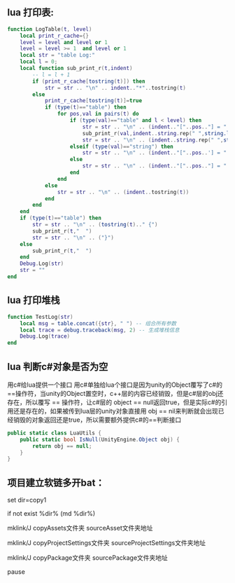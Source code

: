 ## lua 打印表:
```lua
function LogTable(t, level)
	local print_r_cache={}
	level = level and level or 1
	level = level >= 1  and level or 1
	local str = "table Log:"
	local l = 0;
    local function sub_print_r(t,indent)
		-- l = l + 1
        if (print_r_cache[tostring(t)]) then
            str = str .. "\n" .. indent.."*"..tostring(t)
        else
            print_r_cache[tostring(t)]=true
            if (type(t)=="table") then
                for pos,val in pairs(t) do
                    if (type(val)=="table" and l < level) then
                        str = str .. "\n" .. (indent.."["..pos.."] = "..tostring(t).." {")
                        sub_print_r(val,indent..string.rep(" ",string.len(pos)+8))
                        str = str .. "\n" .. (indent..string.rep(" ",string.len(pos)+6).."}")
                    elseif (type(val)=="string") then
                        str = str .. "\n" .. (indent.."["..pos..'] = "'..val..'"')
                    else
                        str = str .. "\n" .. (indent.."["..pos.."] = "..tostring(val))
                    end
                end
            else
                str = str .. "\n" .. (indent..tostring(t))
            end
        end
    end
    if (type(t)=="table") then
        str = str .. "\n" .. (tostring(t).." {")
        sub_print_r(t,"  ")
        str = str .. "\n" .. ("}")
    else
        sub_print_r(t,"  ")
    end
	Debug.Log(str)
	str = ""
end
```

## lua 打印堆栈

```lua
function TestLog(str)
	local msg = table.concat({str}, " ") -- 组合所有参数
	local trace = debug.traceback(msg, 2) -- 生成堆栈信息
	Debug.Log(trace)
end
```

## lua 判断c#对象是否为空
用c#给lua提供一个接口
用c#单独给lua个接口是因为unity的Object覆写了c#的==操作符，当unity的Object置空时，c++层的内容已经销毁，但是c#层的obj还存在，所以覆写 == 操作符，让c#层的
object == null返回true，但是实际c#的引用还是存在的，如果被传到lua层的unity对象直接用 obj == nil来判断就会出现已经销毁的对象返回还是true，所以需要额外提供c#的==判断接口
```c#
public static class LuaUtils {
    public static bool IsNull(UnityEngine.Object obj) {
        return obj == null;
    }
}
```

## 项目建立软链多开bat：

set dir=copy1

if not exist %dir% (md %dir%)

mklink/J  copyAssets文件夹 sourceAsset文件夹地址

mklink/J  copyProjectSettings文件夹 sourceProjectSettings文件夹地址

mklink/J  copyPackage文件夹 sourcePackage文件夹地址

pause
